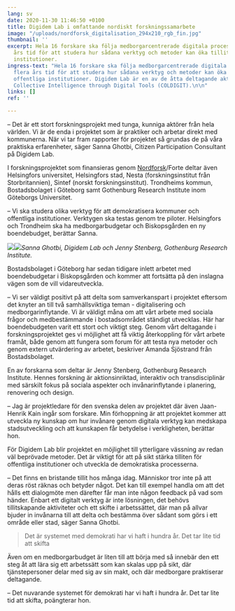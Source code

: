 ```yaml
---
lang: sv
date: 2020-11-30 11:46:50 +0100
title: Digidem Lab i omfattande nordiskt forskningssamarbete
image: "/uploads/nordforsk_digitalisation_294x210_rgb_fin.jpg"
thumbnail: ''
excerpt: Hela 16 forskare ska följa medborgarcentrerade digitala processer under flera
  års tid för att studera hur sådana verktyg och metoder kan öka tilliten till offentliga
  institutioner.
ingress-text: "Hela 16 forskare ska följa medborgarcentrerade digitala processer under
  flera års tid för att studera hur sådana verktyg och metoder kan öka tilliten till
  offentliga institutioner. Digidem Lab är en av de åtta deltagande aktörerna i projektet
  Collective Intelligence through Digital Tools (COLDIGIT).\n\n"
links: []
ref: ''

---
```

– Det är ett stort forskningsprojekt med tunga, kunniga aktörer från hela världen. Vi är de enda i projektet som är praktiker och arbetar direkt med kommunerna. När vi tar fram rapporter för projektet så grundas de på våra praktiska erfarenheter, säger Sanna Ghotbi, Citizen Participation Consultant på Digidem Lab.

I forskningsprojektet som finansieras genom [Nordforsk](https://www.nordforsk.org/projects/collective-intelligence-through-digital-tools?fbclid=IwAR1Oi5T7kq6Ss5l9Ne5YOXjBb0gq_HAoM1dzQ9rZWU9VTxeclDZHbtmIGUI)/Forte deltar även Helsingfors universitet, Helsingfors stad, Nesta (forskningsinstitut från Storbritannien), Sintef (norskt forskningsinstitut). Trondheims kommun, Bostadsbolaget i Göteborg samt Gothenburg Research Institute inom Göteborgs Universitet.

  
– Vi ska studera olika verktyg för att demokratisera kommuner och offentliga institutioner. Verktygen ska testas genom tre piloter. Helsingfors och Trondheim ska ha medborgarbudgetar och Biskopsgården en ny boendebudget, berättar Sanna.

![](/uploads/sanna.png)![](/uploads/nordforsk-jennie.jpg)_Sanna Ghotbi, Digidem Lab och Jenny Stenberg, Gothenburg Research Institute._

Bostadsbolaget i Göteborg har sedan tidigare inlett arbetet med boendebudgetar i Biskopsgården och kommer att fortsätta på den inslagna vägen som de vill vidareutveckla.

– Vi ser väldigt positivt på att delta som samverkanspart i projektet eftersom det knyter an till två samhällsviktiga teman - digitalisering och medborgarinflytande. Vi är väldigt måna om att vårt arbete med sociala frågor och medbestämmande i bostadsområdet ständigt utvecklas. Här har boendebudgeten varit ett stort och viktigt steg. Genom vårt deltagande i forskningsprojektet ges vi möjlighet att få viktig återkoppling för vårt arbete framåt, både genom att fungera som forum för att testa nya metoder och genom extern utvärdering av arbetet, beskriver Amanda Sjöstrand från Bostadsbolaget.

En av forskarna som deltar är Jenny Stenberg, Gothenburg Research Institute. Hennes forskning är aktionsinriktad, interaktiv och transdisciplinär med särskilt fokus på sociala aspekter och invånarinflytande i planering, renovering och design. 

– Jag är projektledare för den svenska delen av projektet där även Jaan-Henrik Kain ingår som forskare. Min förhoppning är att projektet kommer att utveckla ny kunskap om hur invånare genom digitala verktyg kan medskapa stadsutveckling och att kunskapen får betydelse i verkligheten, berättar hon.

För Digidem Lab blir projektet en möjlighet till ytterligare vässning av redan väl beprövade metoder. Det är viktigt för att på sikt stärka tilliten för offentliga institutioner och utveckla de demokratiska processerna.

– Det finns en bristande tillit hos många idag. Människor tror inte på att deras röst räknas och betyder något. Det kan till exempel handla om att det hålls ett dialogmöte men därefter får man inte någon feedback på vad som händer. Enbart ett digitalt verktyg är inte lösningen, det behövs tillitskapande aktiviteter och ett skifte i arbetssättet, där man på allvar bjuder in invånarna till att delta och bestämma över sådant som görs i ett område eller stad, säger Sanna Ghotbi.

> Det är systemet med demokrati har vi haft i hundra år. Det tar lite tid att skifta

  
Även om en medborgarbudget är liten till att börja med så innebär den ett steg åt att lära sig ett arbetssätt som kan skalas upp på sikt, där tjänstepersoner delar med sig av sin makt, och där medborgare praktiserar deltagande.

– Det nuvarande systemet för demokrati har vi haft i hundra år. Det tar lite tid att skifta, poängterar hon.